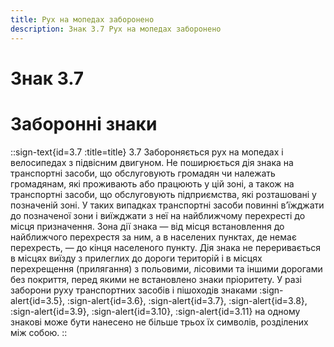 ```yaml
---
title: Рух на мопедах заборонено
description: Знак 3.7 Рух на мопедах заборонено
---
```

# Знак 3.7
# Заборонні знаки
::sign-text{id=3.7 :title=title}
3.7 Забороняється рух на мопедах і велосипедах з підвісним двигуном.
Не поширюється дія знака на транспортні засоби, що обслуговують громадян чи належать громадянам, які проживають або працюють у цій зоні, а також на транспортні засоби, що обслуговують підприємства, які розташовані у позначеній зоні. У таких випадках транспортні засоби повинні в’їжджати до позначеної зони і виїжджати з неї на найближчому перехресті до місця призначення.
Зона дії знака — від місця встановлення до найближчого перехрестя за ним, а в населених пунктах, де немає перехресть, — до кінця населеного пункту. Дія знака не переривається в місцях виїзду з прилеглих до дороги територій і в місцях перехрещення (прилягання) з польовими, лісовими та іншими дорогами без покриття, перед якими не встановлено знаки пріоритету.
У разі заборони руху транспортних засобів і пішоходів знаками :sign-alert{id=3.5}, :sign-alert{id=3.6}, :sign-alert{id=3.7}, :sign-alert{id=3.8}, :sign-alert{id=3.9}, :sign-alert{id=3.10}, :sign-alert{id=3.11} на одному знакові може бути нанесено не більше трьох їх символів, розділених між собою.
::